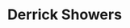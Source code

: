---
title: Derrick Showers
twitter: derrickshowers
github: derrickshowers
website: https://derrickshowers.com
linkedin: derrickshowers
---